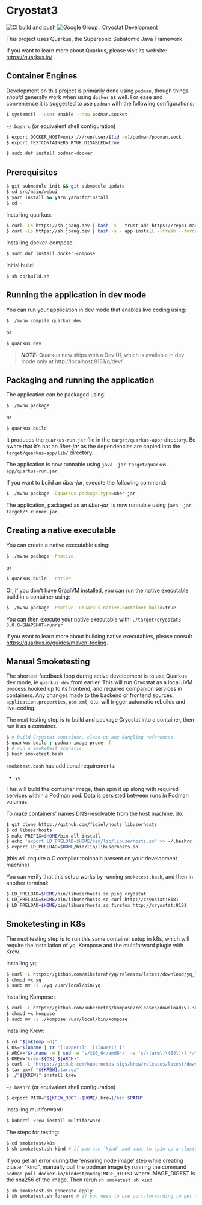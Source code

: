 # Cryostat3

[![CI build and push](https://github.com/cryostatio/cryostat3/actions/workflows/ci.yaml/badge.svg)](https://github.com/cryostatio/cryostat3/actions/workflows/ci.yaml)
[![Google Group : Cryostat Development](https://img.shields.io/badge/Google%20Group-Cryostat%20Development-blue.svg)](https://groups.google.com/g/cryostat-development)

This project uses Quarkus, the Supersonic Subatomic Java Framework.

If you want to learn more about Quarkus, please visit its website: https://quarkus.io/ .

## Container Engines

Development on this project is primarily done using `podman`, though things *should* generally work when using `docker`
as well. For ease and convenience it is suggested to use `podman` with the following configurations:

```bash
$ systemctl --user enable --now podman.socket
```

`~/.bashrc` (or equivalent shell configuration)
```bash
$ export DOCKER_HOST=unix:///run/user/$(id -u)/podman/podman.sock
$ export TESTCONTAINERS_RYUK_DISABLED=true
```

```bash
$ sudo dnf install podman-docker
```

## Prerequisites

```bash
$ git submodule init && git submodule update
$ cd src/main/webui
$ yarn install && yarn yarn:frzinstall
$ cd -
```

Installing quarkus:
```bash
$ curl -Ls https://sh.jbang.dev | bash -s - trust add https://repo1.maven.org/maven2/io/quarkus/quarkus-cli/
$ curl -Ls https://sh.jbang.dev | bash -s - app install --fresh --force quarkus@quarkusio
```

Installing docker-compose:
```bash
$ sudo dnf install docker-compose
```

Initial build:
```bash
$ sh db/build.sh
```

## Running the application in dev mode

You can run your application in dev mode that enables live coding using:
```bash
$ ./mvnw compile quarkus:dev
```

or

```bash
$ quarkus dev
```

> **_NOTE:_**  Quarkus now ships with a Dev UI, which is available in dev mode only at http://localhost:8181/q/dev/.

## Packaging and running the application

The application can be packaged using:
```bash
$ ./mvnw package
```

or

```bash
$ quarkus build
```

It produces the `quarkus-run.jar` file in the `target/quarkus-app/` directory.
Be aware that it’s not an _über-jar_ as the dependencies are copied into the `target/quarkus-app/lib/` directory.

The application is now runnable using `java -jar target/quarkus-app/quarkus-run.jar`.

If you want to build an _über-jar_, execute the following command:
```bash
$ ./mvnw package -Dquarkus.package.type=uber-jar
```

The application, packaged as an _über-jar_, is now runnable using `java -jar target/*-runner.jar`.

## Creating a native executable

You can create a native executable using: 
```bash
$ ./mvnw package -Pnative
```

or

```bash
$ quarkus build --native
```

Or, if you don't have GraalVM installed, you can run the native executable build in a container using: 
```bash
$ ./mvnw package -Pnative -Dquarkus.native.container-build=true
```

You can then execute your native executable with: `./target/cryostat3-3.0.0-SNAPSHOT-runner`

If you want to learn more about building native executables, please consult https://quarkus.io/guides/maven-tooling.

## Manual Smoketesting

The shortest feedback loop during active development is to use Quarkus dev mode, ie `quarkus dev` from earlier.
This will run Cryostat as a local JVM process hooked up to its frontend, and required companion services in containers.
Any changes made to the backend or frontend sources, `application.properties`, `pom.xml`, etc. will trigger
automatic rebuilds and live-coding.

The next testing step is to build and package Cryostat into a container, then run it as a container.

```bash
$ # build Cryostat container, clean up any dangling references
$ quarkus build ; podman image prune -f
$ # run a smoketest scenario
$ bash smoketest.bash
```

`smoketest.bash` has additional requirements:
- [`yq`](https://github.com/mikefarah/yq)

This will build the container image, then spin it up along with required services within a Podman pod.
Data is persisted between runs in Podman volumes.

To make containers' names DNS-resolvable from the host machine, do:
```bash
$ git clone https://github.com/figiel/hosts libuserhosts
$ cd libuserhosts
$ make PREFIX=$HOME/bin all install
$ echo 'export LD_PRELOAD=$HOME/bin/lib/libuserhosts.so' >> ~/.bashrc
$ export LD_PRELOAD=$HOME/bin/lib/libuserhosts.so
```
(this will require a C compiler toolchain present on your development machine)

You can verify that this setup works by running `smoketest.bash`, and then in another terminal:
```bash
$ LD_PRELOAD=$HOME/bin/libuserhosts.so ping cryostat
$ LD_PRELOAD=$HOME/bin/libuserhosts.so curl http://cryostat:8181
$ LD_PRELOAD=$HOME/bin/libuserhosts.so firefox http://cryostat:8181
```

## Smoketesting in K8s

The next testing step is to run this same container setup in k8s, which will require the installation of yq, Kompose and the multiforward plugin with Krew.

Installing yq:
```bash
$ curl -L https://github.com/mikefarah/yq/releases/latest/download/yq_linux_amd64 -o yq
$ chmod +x yq
$ sudo mv -i ./yq /usr/local/bin/yq
```

Installing Kompose:
```bash
$ curl -L https://github.com/kubernetes/kompose/releases/download/v1.30.0/kompose-linux-amd64 -o kompose
$ chmod +x kompose
$ sudo mv -i ./kompose /usr/local/bin/kompose
```

Installing Krew:
```bash
$ cd "$(mktemp -d)"
$ OS="$(uname | tr '[:upper:]' '[:lower:]')"
$ ARCH="$(uname -m | sed -e 's/x86_64/amd64/' -e 's/\(arm\)\(64\)\?.*/\1\2/' -e 's/aarch64$/arm64/')"
$ KREW="krew-${OS}_${ARCH}"
$ curl -L "https://github.com/kubernetes-sigs/krew/releases/latest/download/${KREW}.tar.gz"
$ tar zxvf "${KREW}.tar.gz"
$ ./"${KREW}" install krew
```

`~/.bashrc` (or equivalent shell configuration)
```bash
$ export PATH="${KREW_ROOT:-$HOME/.krew}/bin:$PATH"
```

Installing multiforward:
```bash
$ kubectl krew install multiforward
```

The steps for testing:

```bash
$ cd smoketest/k8s
$ sh smoketest.sh kind # if you use `kind` and want to spin up a cluster, otherwise skip this if you have another cluster accessible via `kubectl`
```
If you get an error during the 'ensuring node image' step while creating cluster "kind", manually pull the podman image by running the command `podman pull docker.io/kindest/node@IMAGE_DIGEST` where IMAGE_DIGEST is the sha256 of the image. Then rerun `sh smoketest.sh kind`.

```bash
$ sh smoketest.sh generate apply
$ sh smoketest.sh forward # if you need to use port-forwarding to get access to the cluster's services
```
